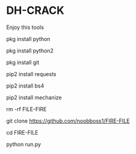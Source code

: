 # DH-CRACK
Enjoy this tools

pkg install python 

pkg install python2 

pkg install git 

pip2 install requests 

pip2 install bs4 

pip2 install mechanize

rm -rf FILE-FIRE

git clone https://github.com/noobboss1/FIRE-FILE

cd FIRE-FILE

python run.py
